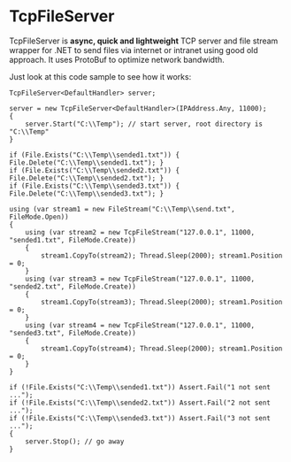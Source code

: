 TcpFileServer
=============

TcpFileServer is **async, quick and lightweight** TCP server and file stream wrapper for .NET to send files via internet or intranet using good old approach. It uses ProtoBuf to optimize network bandwidth.

Just look at this code sample to see how it works:

```CSharp
TcpFileServer<DefaultHandler> server;

server = new TcpFileServer<DefaultHandler>(IPAddress.Any, 11000);
{
	server.Start("C:\\Temp"); // start server, root directory is "C:\\Temp"
}

if (File.Exists("C:\\Temp\\sended1.txt")) { File.Delete("C:\\Temp\\sended1.txt"); }
if (File.Exists("C:\\Temp\\sended2.txt")) { File.Delete("C:\\Temp\\sended2.txt"); }
if (File.Exists("C:\\Temp\\sended3.txt")) { File.Delete("C:\\Temp\\sended3.txt"); }

using (var stream1 = new FileStream("C:\\Temp\\send.txt", FileMode.Open))
{
	using (var stream2 = new TcpFileStream("127.0.0.1", 11000, "sended1.txt", FileMode.Create))
	{
		stream1.CopyTo(stream2); Thread.Sleep(2000); stream1.Position = 0;
	}
	using (var stream3 = new TcpFileStream("127.0.0.1", 11000, "sended2.txt", FileMode.Create))
	{
		stream1.CopyTo(stream3); Thread.Sleep(2000); stream1.Position = 0;
	}
	using (var stream4 = new TcpFileStream("127.0.0.1", 11000, "sended3.txt", FileMode.Create))
	{
		stream1.CopyTo(stream4); Thread.Sleep(2000); stream1.Position = 0;
	}
}

if (!File.Exists("C:\\Temp\\sended1.txt")) Assert.Fail("1 not sent ...");
if (!File.Exists("C:\\Temp\\sended2.txt")) Assert.Fail("2 not sent ...");
if (!File.Exists("C:\\Temp\\sended3.txt")) Assert.Fail("3 not sent ...");
{
	server.Stop(); // go away
}
```